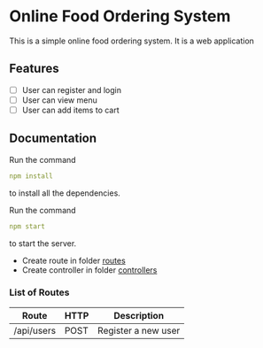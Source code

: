 # Online Food Ordering System

This is a simple online food ordering system. It is a web application

## Features

- [ ] User can register and login
- [ ] User can view menu
- [ ] User can add items to cart

## Documentation

Run the command

```yaml
npm install
```

to install all the dependencies.

Run the command

```yaml
npm start
```

to start the server.

- Create route in folder [routes](routes)
- Create controller in folder [controllers](controllers)

### List of Routes

| Route      | HTTP | Description         |
| ---------- | ---- | ------------------- |
| /api/users | POST | Register a new user |
